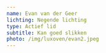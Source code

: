 ```yaml
---
name: Evan van der Geer
lichting: Negende lichting
type: Actief lid
subtitle: Kan goed slikken
photo: /img/luxoven/evan2.jpeg
---
```

